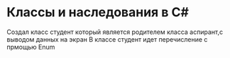 # Классы и наследования в C#
Создал класс студент который является родителем класса аспирант,с выводом данных на экран
В классе студент идет перечисление с прмощью Enum
